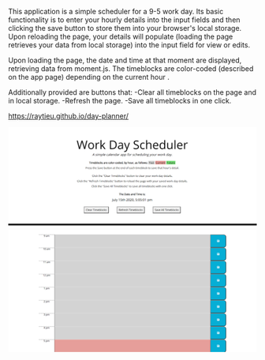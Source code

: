 This application is a simple scheduler for a 9-5 work day.  Its basic functionality is to enter your hourly details into the input fields and then clicking the save button to store them into your browser's local storage.  Upon reloading the page, your details will populate (loading the page retrieves your data from local storage) into the input field for view or edits.

Upon loading the page, the date and time at that moment are displayed, retrieving data from moment.js.  The timeblocks are color-coded (described on the app page) depending on the current hour .

Additionally provided are buttons that:
    -Clear all timeblocks on the page and in local storage.
    -Refresh the page.
    -Save all timeblocks in one click.

https://raytieu.github.io/day-planner/

![description and time](assets/description.png)
![timeblocks](assets/timeblocks.png)